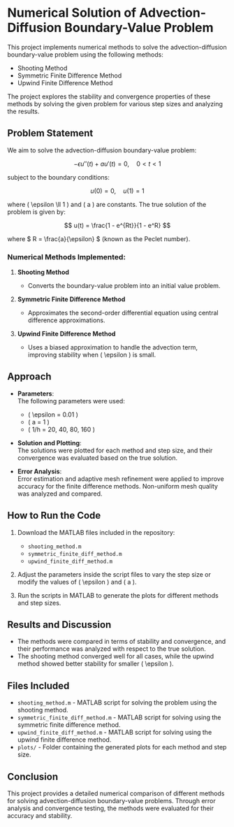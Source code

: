 # Numerical Solution of Advection-Diffusion Boundary-Value Problem

This project implements numerical methods to solve the advection-diffusion boundary-value problem using the following methods:
- Shooting Method
- Symmetric Finite Difference Method
- Upwind Finite Difference Method

The project explores the stability and convergence properties of these methods by solving the given problem for various step sizes and analyzing the results.

## Problem Statement

We aim to solve the advection-diffusion boundary-value problem:

$$ -\epsilon u''(t) + a u'(t) = 0, \quad 0 < t < 1 $$

subject to the boundary conditions:

$$ u(0) = 0, \quad u(1) = 1 $$

where \( \epsilon \ll 1 \) and \( a \) are constants. The true solution of the problem is given by:

$$ u(t) = \frac{1 - e^{Rt}}{1 - e^R} $$

where $ R = \frac{a}{\epsilon} $ (known as the Peclet number).

### Numerical Methods Implemented:
1. **Shooting Method**
   - Converts the boundary-value problem into an initial value problem.
   
2. **Symmetric Finite Difference Method**
   - Approximates the second-order differential equation using central difference approximations.
   
3. **Upwind Finite Difference Method**
   - Uses a biased approximation to handle the advection term, improving stability when \( \epsilon \) is small.

## Approach

- **Parameters**:  
  The following parameters were used:
  - \( \epsilon = 0.01 \)
  - \( a = 1 \)
  - \( 1/h = 20, 40, 80, 160 \)

- **Solution and Plotting**:  
  The solutions were plotted for each method and step size, and their convergence was evaluated based on the true solution.

- **Error Analysis**:  
  Error estimation and adaptive mesh refinement were applied to improve accuracy for the finite difference methods. Non-uniform mesh quality was analyzed and compared.

## How to Run the Code

1. Download the MATLAB files included in the repository:
   - `shooting_method.m`
   - `symmetric_finite_diff_method.m`
   - `upwind_finite_diff_method.m`

2. Adjust the parameters inside the script files to vary the step size or modify the values of \( \epsilon \) and \( a \).

3. Run the scripts in MATLAB to generate the plots for different methods and step sizes.

## Results and Discussion

- The methods were compared in terms of stability and convergence, and their performance was analyzed with respect to the true solution.
- The shooting method converged well for all cases, while the upwind method showed better stability for smaller \( \epsilon \).

## Files Included

- `shooting_method.m` - MATLAB script for solving the problem using the shooting method.
- `symmetric_finite_diff_method.m` - MATLAB script for solving using the symmetric finite difference method.
- `upwind_finite_diff_method.m` - MATLAB script for solving using the upwind finite difference method.
- `plots/` - Folder containing the generated plots for each method and step size.

## Conclusion

This project provides a detailed numerical comparison of different methods for solving advection-diffusion boundary-value problems. Through error analysis and convergence testing, the methods were evaluated for their accuracy and stability.

